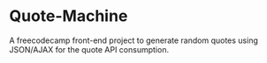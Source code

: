 # Quote-Machine
A freecodecamp front-end project to generate random quotes using JSON/AJAX for the quote API consumption.
